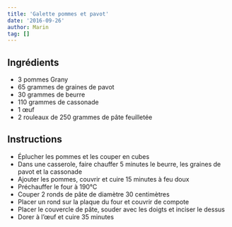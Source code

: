 ```yaml
---
title: 'Galette pommes et pavot'
date: '2016-09-26'
author: Marin
tag: []
---
```

## Ingrédients
- 3 pommes Grany
- 65 grammes de graines de pavot
- 30 grammes de beurre
- 110 grammes de cassonade
- 1 œuf
- 2 rouleaux de 250 grammes de pâte feuilletée

## Instructions
- Éplucher les pommes et les couper en cubes
- Dans une casserole, faire chauffer 5 minutes le beurre, les graines de pavot et la cassonade
- Ajouter les pommes, couvrir et cuire 15 minutes à feu doux
- Préchauffer le four à 190°C
- Couper 2 ronds de pâte de diamètre 30 centimètres
- Placer un rond sur la plaque du four et couvrir de compote
- Placer le couvercle de pâte, souder avec les doigts et inciser le dessus
- Dorer à l’œuf et cuire 35 minutes

